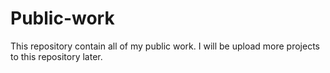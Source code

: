 # Public-work

This repository contain all of my public work. I will be upload more projects to this repository later. 

